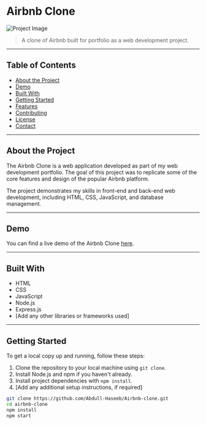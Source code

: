 # Airbnb Clone

![Project Image](nowinproduction.png) <!-- If you have a logo or project image, add it here -->

> A clone of Airbnb built for portfolio as a web development project.

---

## Table of Contents

- [About the Project](#about-the-project)
- [Demo](#demo)
- [Built With](#built-with)
- [Getting Started](#getting-started)
- [Features](#features)
- [Contributing](#contributing)
- [License](#license)
- [Contact](#contact)

---

## About the Project

The Airbnb Clone is a web application developed as part of my web development portfolio. The goal of this project was to replicate some of the core features and design of the popular Airbnb platform.

The project demonstrates my skills in front-end and back-end web development, including HTML, CSS, JavaScript, and database management.

---

## Demo

You can find a live demo of the Airbnb Clone [here](https://github.com/Abdull-Haseeb/Airbnb-clone.git).

---

## Built With

- HTML
- CSS
- JavaScript
- Node.js
- Express.js
- [Add any other libraries or frameworks used]

---

## Getting Started

To get a local copy up and running, follow these steps:

1. Clone the repository to your local machine using `git clone`.
2. Install Node.js and npm if you haven't already.
3. Install project dependencies with `npm install`.
4. [Add any additional setup instructions, if required]

```bash
git clone https://github.com/Abdull-Haseeb/Airbnb-clone.git
cd airbnb-clone
npm install
npm start
```
